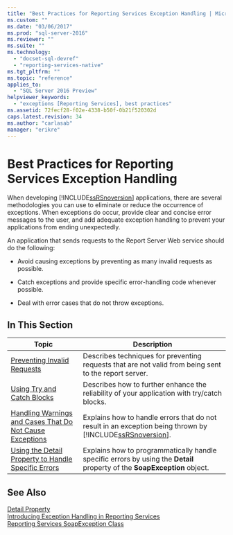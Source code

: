 ```yaml
---
title: "Best Practices for Reporting Services Exception Handling | Microsoft Docs"
ms.custom: ""
ms.date: "03/06/2017"
ms.prod: "sql-server-2016"
ms.reviewer: ""
ms.suite: ""
ms.technology: 
  - "docset-sql-devref"
  - "reporting-services-native"
ms.tgt_pltfrm: ""
ms.topic: "reference"
applies_to: 
  - "SQL Server 2016 Preview"
helpviewer_keywords: 
  - "exceptions [Reporting Services], best practices"
ms.assetid: 72fecf28-f02e-4338-b50f-0b21f520302d
caps.latest.revision: 34
ms.author: "carlasab"
manager: "erikre"
---
```

# Best Practices for Reporting Services Exception Handling
  When developing [!INCLUDE[ssRSnoversion](../../../a9notintoc/includes/ssrsnoversion-md.md)] applications, there are several methodologies you can use to eliminate or reduce the occurrence of exceptions. When exceptions do occur, provide clear and concise error messages to the user, and add adequate exception handling to prevent your applications from ending unexpectedly.  
  
 An application that sends requests to the Report Server Web service should do the following:  
  
-   Avoid causing exceptions by preventing as many invalid requests as possible.  
  
-   Catch exceptions and provide specific error-handling code whenever possible.  
  
-   Deal with error cases that do not throw exceptions.  
  
## In This Section  
  
|Topic|Description|  
|-----------|-----------------|  
|[Preventing Invalid Requests](../../../reporting-services/report-server-web-service-net-framework-exception-handling/best-practices/preventing-invalid-requests.md)|Describes techniques for preventing requests that are not valid from being sent to the report server.|  
|[Using Try and Catch Blocks](../../../reporting-services/report-server-web-service-net-framework-exception-handling/best-practices/using-try-and-catch-blocks.md)|Describes how to further enhance the reliability of your application with try/catch blocks.|  
|[Handling Warnings and Cases That Do Not Cause Exceptions](../../../reporting-services/report-server-web-service-net-framework-exception-handling/best-practices/handling-warnings-and-cases-that-do-not-cause-exceptions.md)|Explains how to handle errors that do not result in an exception being thrown by [!INCLUDE[ssRSnoversion](../../../a9notintoc/includes/ssrsnoversion-md.md)].|  
|[Using the Detail Property to Handle Specific Errors](../../../reporting-services/report-server-web-service-net-framework-exception-handling/best-practices/using-the-detail-property-to-handle-specific-errors.md)|Explains how to programmatically handle specific errors by using the **Detail** property of the **SoapException** object.|  
  
## See Also  
 [Detail Property](../../../reporting-services/report-server-web-service-net-framework-exception-handling/soapexception-class/detail-property.md)   
 [Introducing Exception Handling in Reporting Services](../../../reporting-services/report-server-web-service-net-framework-exception-handling/introducing-exception-handling-in-reporting-services.md)   
 [Reporting Services SoapException Class](../../../reporting-services/report-server-web-service-net-framework-exception-handling/soapexception-class/reporting-services-soapexception-class.md)  
  
  